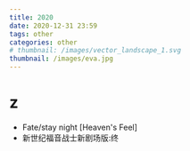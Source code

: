 ```yaml
---
title: 2020
date: 2020-12-31 23:59
tags: other
categories: other
# thumbnail: /images/vector_landscape_1.svg
thumbnail: /images/eva.jpg
---
```



# z

- Fate/stay night [Heaven's Feel]
- 新世纪福音战士新剧场版:终





